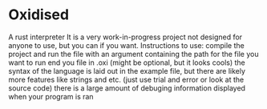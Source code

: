 # Oxidised
A rust interpreter
It is a very work-in-progress project not designed for anyone to use, but you can if you want.
Instructions to use:
  compile the project and run the file with an argument containing the path for the file you want to run
    end you file in .oxi (might be optional, but it looks cools)
  the syntax of the language is laid out in the example file, but there are likely more features like strings and etc. (just use trial and error or look at the source code)
  there is a large amount of debuging information displayed when your program is ran

